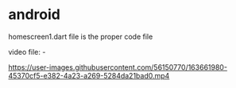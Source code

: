 # android

homescreen1.dart file is the proper code file 

video file: -

https://user-images.githubusercontent.com/56150770/163661980-45370cf5-e382-4a23-a269-5284da21bad0.mp4

